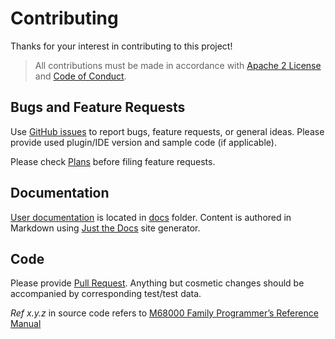 # Contributing

Thanks for your interest in contributing to this project!

> All contributions must be made in accordance with [Apache 2 License](LICENCE) and [Code of Conduct](CODE_OF_CONDUCT.md).

## Bugs and Feature Requests

Use [GitHub issues](https://github.com/YannCebron/m68kplugin/issues) to report bugs, feature requests, or general ideas.
Please provide used plugin/IDE version and sample code (if applicable).

Please check [Plans](https://m68kplugin.yanncebron.com/plan.html) before filing feature requests.

## Documentation

[User documentation](http://m68kplugin.yanncebron.com) is located in [docs](docs) folder. Content is authored in
Markdown using [Just the Docs](https://just-the-docs.github.io/just-the-docs/) site generator.

## Code

Please provide [Pull Request](https://github.com/YannCebron/m68kplugin/pulls). Anything but cosmetic changes should be
accompanied by corresponding test/test data.

_Ref x.y.z_ in source code refers
to [M68000 Family Programmer’s Reference Manual](https://www.nxp.com/files-static/archives/doc/ref_manual/M68000PRM.pdf)
